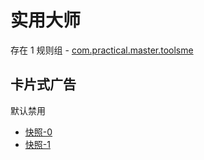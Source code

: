 # 实用大师

存在 1 规则组 - [com.practical.master.toolsme](/src/apps/com.practical.master.toolsme.ts)

## 卡片式广告

默认禁用

- [快照-0](https://i.gkd.li/import/13581740)
- [快照-1](https://i.gkd.li/import/13582110)
